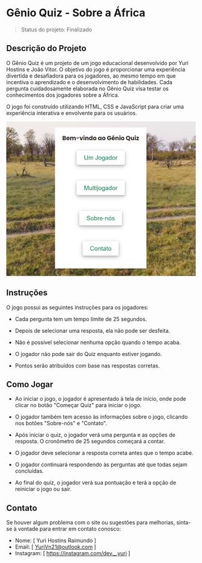 # Gênio Quiz - Sobre a África

> Status do projeto: Finalizado

## Descrição do Projeto

O Gênio Quiz é um projeto de um jogo educacional desenvolvido por Yuri Hostins e João Vitor. O objetivo do jogo é proporcionar uma experiência divertida e desafiadora para os jogadores, ao mesmo tempo em que incentiva o aprendizado e o desenvolvimento de habilidades. Cada pergunta cuidadosamente elaborada no Gênio Quiz visa testar os conhecimentos dos jogadores sobre a África.

O jogo foi construído utilizando HTML, CSS e JavaScript para criar uma experiência interativa e envolvente para os usuários.

![Gênio Quiz Screenshot](https://github.com/Yuri-Hostins/Alguma-Coisa/blob/main/imagens/genioquiz.png)

## Instruções
O jogo possui as seguintes instruções para os jogadores:

- Cada pergunta tem um tempo limite de 25 segundos.

- Depois de selecionar uma resposta, ela não pode ser desfeita.

- Não é possível selecionar nenhuma opção quando o tempo acaba.

- O jogador não pode sair do Quiz enquanto estiver jogando.

- Pontos serão atribuídos com base nas respostas corretas.

## Como Jogar
- Ao iniciar o jogo, o jogador é apresentado à tela de início, onde pode clicar no botão "Começar Quiz" para iniciar o jogo.

- O jogador também tem acesso às informações sobre o jogo, clicando nos botões "Sobre-nós" e "Contato".

- Após iniciar o quiz, o jogador verá uma pergunta e as opções de resposta. O cronômetro de 25 segundos começará a contar.

- O jogador deve selecionar a resposta correta antes que o tempo acabe.

- O jogador continuará respondendo às perguntas até que todas sejam concluídas.

- Ao final do quiz, o jogador verá sua pontuação e terá a opção de reiniciar o jogo ou sair.

## Contato

Se houver algum problema com o site ou sugestões para melhorias, sinta-se à vontade para entrar em contato conosco:

- Nome: [ Yuri Hostins Raimundo ]
- Email: [ YuriVn21@outlook.com ]
- Instagram: [ https://instagram.com/dev._.yuri ]
